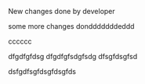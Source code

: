 New changes done by developer

some more changes dondddddddeddd


cccccc


dfgdfgfdsg
dfgdfgfsdgfsdg
dfsgfdsgfsd

dsfgdfsgfdsgfdsgfds
